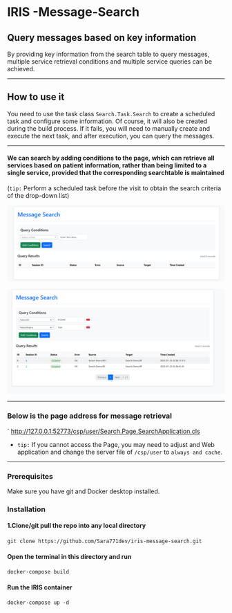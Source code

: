 # IRIS -Message-Search

Query messages based on key information
---
By providing key information from the search table to query messages, multiple service retrieval conditions and multiple service queries can be achieved.

---

## How to use it

You need to use the task class `Search.Task.Search` to create a scheduled task and configure some information. Of course, it will also be created during the build process. If it fails, you will need to manually create and execute the next task, and after execution, you can query the messages.

---

#### We can search by adding conditions to the page, which can retrieve all services based on patient information, rather than being limited to a single service, provided that the corresponding searchtable is maintained
(`tip:` Perform a scheduled task before the visit to obtain the search criteria of the drop-down list)


![0](https://github.com/Sara771dev/iris-message-search/blob/main/images/0.png)


![1](https://github.com/Sara771dev/iris-message-search/blob/main/images/1.png)


---
### Below is the page address for message retrieval
` http://127.0.0.1:52773/csp/user/Search.Page.SearchApplication.cls

- `tip:` If you cannot access the Page, you may need to adjust  and Web application and change the server file of `/csp/user` to `always and cache`.
---
### Prerequisites
Make sure you have git and Docker desktop installed.
### Installation
#### 1.Clone/git pull the repo into any local directory
```
git clone https://github.com/Sara771dev/iris-message-search.git
```  
#### Open the terminal in this directory and run

```
docker-compose build
```
#### Run the IRIS container 

```
docker-compose up -d
```
